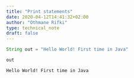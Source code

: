 ```yaml
---
title: "Print statements"
date: 2020-04-12T14:41:32+02:00
author: "Othmane Rifki"
type: technical_note
draft: false
---
```


```Java
String out = "Hello World! First time in Java"
```


```Java
out
```




    Hello World! First time in Java




```Java

```
